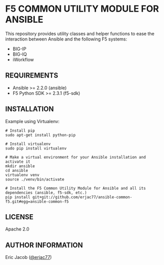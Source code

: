 # F5 COMMON UTILITY MODULE FOR ANSIBLE

This repository provides utility classes and helper functions to ease the interaction between Ansible and the following F5 systems:

* BIG-IP
* BIG-IQ
* iWorkflow

## REQUIREMENTS

* Ansible >= 2.2.0 (ansible)
* F5 Python SDK >= 2.3.1 (f5-sdk)

## INSTALLATION

Example using Virtualenv:

```
# Install pip
sudo apt-get install python-pip

# Install virtualenv
sudo pip install virtualenv

# Make a virtual environment for your Ansible installation and activate it
mkdir ansible
cd ansible
virtualenv venv
source ./venv/bin/activate

# Install the F5 Common Utility Module for Ansible and all its dependencies (ansible, f5-sdk, etc.)
pip install git+git://github.com/erjac77/ansible-common-f5.git#egg=ansible-common-f5
```

## LICENSE

Apache 2.0

## AUTHOR INFORMATION

Eric Jacob ([@erjac77](https://github.com/erjac77))